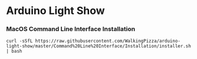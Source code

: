 # Arduino Light Show

### MacOS Command Line Interface Installation

```
curl -sSfL https://raw.githubusercontent.com/WalkingPizza/arduino-light-show/master/Command%20Line%20Interface/Installation/installer.sh | bash
```
